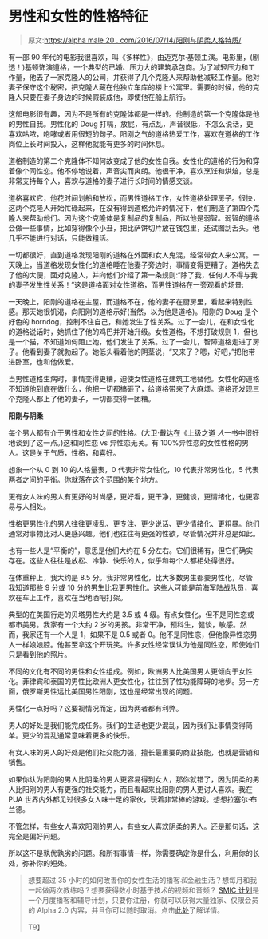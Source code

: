 # 男性和女性的性格特征

> 原文:[https://alpha male 20 . com/2016/07/14/阳刚与阴柔人格特质/](https://alphamale20.com/2016/07/14/masculine-vs-feminine-personality-traits/)

有一部 90 年代的电影我很喜欢，叫《多样性》，由迈克尔·基顿主演。电影里，(剧透！)基顿饰演道格，一个典型的已婚、压力大的建筑承包商。为了减轻压力和工作量，他去了一家克隆人的公司，并获得了几个克隆人来帮助他减轻工作量。他对妻子保守这个秘密，把克隆人藏在他独立车库的楼上公寓里。需要的时候，他的克隆人只要在妻子身边的时候假装成他，即使他在船上航行。

这部电影很有趣，因为不是所有的克隆体都是一样的。他制造的第一个克隆体是他的男性自我。男性化的 Doug 打嗝，放屁，有点乱，声音很低，不怎么说话，更喜欢咕哝，咆哮或者用很短的句子。阳刚之气的道格热爱工作，喜欢在道格的工作岗位上长时间投入，这样他就能有更多的时间休息。

道格制造的第二个克隆体不知何故变成了他的女性自我。女性化的道格的行为和穿着像个同性恋。他不停地说着，声音尖而爽朗。他很干净，喜欢烹饪和烘焙，总是非常支持每个人，喜欢与道格的妻子进行长时间的情感交谈。

道格喜欢它，他花时间划船和放松，而男性道格工作，女性道格处理房子。很快，这两个克隆人开始忙碌起来，在没有得到道格允许的情况下，他们制造了第四个克隆人来帮助他们。因为这个克隆体是复制品的复制品，所以他是弱智。弱智的道格会做一些事情，比如穿得像个小丑，把比萨饼切片放在钱包里，还试图刮舌头。他几乎不能进行对话，只能做粗活。

一切都很好，直到道格发现阳刚的道格在外面和女人鬼混，经常带女人来公寓。一天晚上，当道格发现女性化的道格睡在他妻子旁边时，事情变得更糟了。道格失去了他的大便，面对克隆人，并向他们介绍了第一条规则:“除了我，任何人不得与我的妻子发生性关系！”这是道格面对女性道格，而男性道格在一旁观看的场景:

一天晚上，阳刚的道格在主屋，而道格不在，他的妻子在厨房里，看起来特别性感。那天她很饥渴，向阳刚的道格示好(当然，以为他是道格)。阳刚的 Doug 是个好色的 horndog，控制不住自己，和她发生了性关系。过了一会儿，在和女性化的道格说话时，她抓住了他的鸡巴并开始升级。女性道格，不想打破规则 1，但也是一个猫，不知道如何阻止她，他们发生了关系。过了一会儿，智障道格走进了房子。他看到妻子就勃起了。她低头看着他的阴茎说，“又来了？嗯，好吧，”把他带进卧室，也和他做爱。

当男性道格生病时，事情变得更糟，迫使女性道格在建筑工地替他。女性化的道格不知道他到底在做什么，他把一切都搞砸了，给道格带来了大麻烦。道格还发现三个克隆人都上了他的妻子，一切都变得一团糟。

**阳刚与阴柔**

每个男人都有介于男性和女性之间的性格。(大卫·戴达在《上级之道 *人*一书中很好地谈到了这一点。)这和同性恋 vs 异性恋无关。有 100%异性恋的女性性格的男人。这是关于气质，性格，和喜好。

想象一个从 0 到 10 的人格量表，0 代表非常女性化，10 代表非常男性化，5 代表两者之间的平衡。你就落在这个范围的某个地方。

更有女人味的男人有更好的时尚感，更好看，更干净，更健谈，更情绪化，也更容易与人相处。

性格更男性化的男人往往更凌乱、更专注、更少说话、更少情绪化、更粗暴。他们通常对事物比对人更感兴趣。他们也往往有更强的性欲，尽管情况并非总是如此。

也有一些人是“平衡的”，意思是他们大约在 5 分左右。它们很稀有，但它们确实存在。这些人往往是放松、冷静、快乐的人，似乎和每个人都相处得很好。

在体重秤上，我大约是 8.5 分。我非常男性化，比大多数男生都要男性化，尽管我知道那些 9 分或 10 分的男生比我更男性化。这些人可能是前海军陆战队员，喜欢在车上工作，喜欢在当地酒吧打架。

典型的在美国行走的贝塔男性大约是 3.5 或 4 级。有点女性化，但不是同性恋或都市美男。我家有一个大约 2 岁的男孩。非常干净，预科生，健谈，敏感。然而，我家还有一个人是 1，如果不是 0.5 或者 0。他不是同性恋，但他像异性恋男人一样娘娘腔。他甚至拿这个开玩笑。许多女性经常误认为他是同性恋，即使她们只是看到他的照片。

不同的文化有不同的男性和女性组成。例如，欧洲男人比美国男人更倾向于女性化。菲律宾和泰国的男性比欧洲人更女性化，往往到了性功能障碍的地步。另一方面，俄罗斯男性远比美国男性阳刚，这也是经常出现的问题。

男性化一点好吗？这要视情况而定，因为两者都有利弊。

男人的好处是我们能完成任务。我们的生活也更少混乱，因为我们让事情变得简单。更少的混乱通常意味着更多的快乐。

有女人味的男人的好处是他们社交能力强，擅长最重要的商业技能，也就是营销和销售。

如果你认为阳刚的男人比阴柔的男人更容易得到女人，那你就错了，因为阴柔的男人比阳刚的男人有更强的社交能力，而且看起来比阳刚的男人更讨人喜欢。我在 PUA 世界内外都见过很多女人味十足的家伙，玩着非常棒的游戏。想想拉塞尔·布兰德。

不管怎样，有些女人喜欢阳刚的男人，有些女人喜欢阴柔的男人。还是那句话，这完全是偏好问题。

所以这不是孰优孰劣的问题。和所有事情一样，你需要确定你是什么，利用你的长处，弥补你的短处。

> 想要超过 35 小时的如何改善你的女性生活的播客*和*金融生活？想每月和我一起做两次教练吗？想要获得数小时基于技术的视频和音频？ [SMIC 计划](https://alphamale20.kartra.com/page/vIL17)是一个月度播客和辅导计划，只要你注册，你就可以获得大量独家、仅限会员的 Alpha 2.0 内容，并且你可以随时取消。点击[此处](https://alphamale20.kartra.com/page/vIL17)了解详情。
> 
> T9】